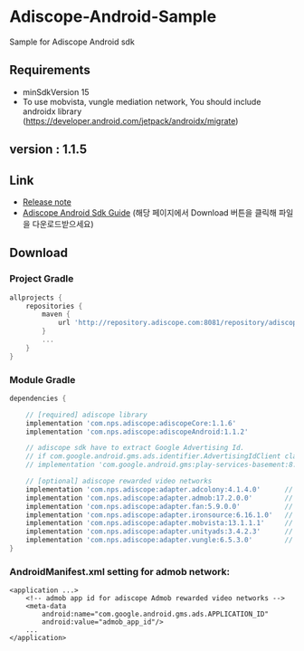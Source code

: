 # Adiscope-Android-Sample
Sample for Adiscope Android sdk


## Requirements
- minSdkVersion 15
- To use mobvista, vungle mediation network, You should include androidx library (https://developer.android.com/jetpack/androidx/migrate)

## version : 1.1.5

## Link
- [Release note](https://github.com/adiscope/Adiscope-Android-Sample/wiki/release_note)
- [Adiscope Android Sdk Guide](https://github.com/adiscope/Adiscope-Android-Sample/tree/master/doc/AdiscopeAndroidSdk_guide.pdf) (해당 페이지에서 Download 버튼을 클릭해 파일을 다운로드받으세요)

## Download

### Project Gradle
```gradle
allprojects {
    repositories {
        maven {
            url 'http://repository.adiscope.com:8081/repository/adiscope/'
        }
        ...
    }
}
```

### Module Gradle
```gradle
dependencies {

    // [required] adiscope library
    implementation 'com.nps.adiscope:adiscopeCore:1.1.6'
    implementation 'com.nps.adiscope:adiscopeAndroid:1.1.2'

    // adiscope sdk have to extract Google Advertising Id.
    // if com.google.android.gms.ads.identifier.AdvertisingIdClient class is not included in your app, uncomment following code
    // implementation 'com.google.android.gms:play-services-basement:8.3.0'

    // [optional] adiscope rewarded video networks
    implementation 'com.nps.adiscope:adapter.adcolony:4.1.4.0'      // adcolony
    implementation 'com.nps.adiscope:adapter.admob:17.2.0.0'        // admob (use play-services-ads:17.2.0 dependency)
    implementation 'com.nps.adiscope:adapter.fan:5.9.0.0'           // fan
    implementation 'com.nps.adiscope:adapter.ironsource:6.16.1.0'   // ironsource
    implementation 'com.nps.adiscope:adapter.mobvista:13.1.1.1'     // mobvista (use androidx)
    implementation 'com.nps.adiscope:adapter.unityads:3.4.2.3'      // unityads
    implementation 'com.nps.adiscope:adapter.vungle:6.5.3.0'        // vungle (use androidx)
}
```

### AndroidManifest.xml setting for admob network:
```
<application ...>
    <!-- admob app id for adiscope Admob rewarded video networks -->
    <meta-data
        android:name="com.google.android.gms.ads.APPLICATION_ID"
        android:value="admob_app_id"/>
    ...
</application>
```

